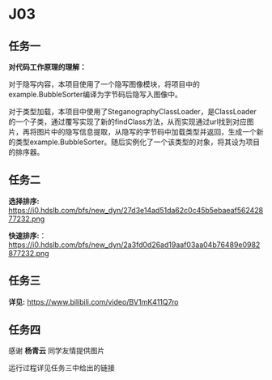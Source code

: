 # J03

## 任务一

**对代码工作原理的理解：**

对于隐写内容，本项目使用了一个隐写图像模块，将项目中的example.BubbleSorter编译为字节码后隐写入图像中。

对于类型加载，本项目中使用了SteganographyClassLoader，是ClassLoader的一个子类，通过覆写实现了新的findClass方法，从而实现通过url找到对应图片，再将图片中的隐写信息提取，从隐写的字节码中加载类型并返回，生成一个新的类型example.BubbleSorter。随后实例化了一个该类型的对象，将其设为项目的排序器。

## 任务二

**选择排序:** https://i0.hdslb.com/bfs/new_dyn/27d3e14ad51da62c0c45b5ebaeaf56242877232.png

**快速排序:**：https://i0.hdslb.com/bfs/new_dyn/2a3fd0d26ad19aaf03aa04b76489e0982877232.png

## 任务三

**详见:** https://www.bilibili.com/video/BV1mK411Q7ro

## 任务四

感谢 **杨青云** 同学友情提供图片

运行过程详见任务三中给出的链接
